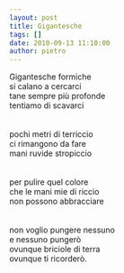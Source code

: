 ```yaml
---
layout: post
title: Gigantesche
tags: []
date: 2010-09-13 11:10:00
author: pietro
---
```

Gigantesche formiche<br/>si calano a cercarci<br/>tane sempre più profonde<br/>tentiamo di scavarci<br/><br/><br/>pochi metri di terriccio<br/>ci rimangono da fare<br/>mani ruvide stropiccio<br/><br/><br/>per pulire quel colore<br/>che le mani mie di riccio<br/>non possono abbracciare<br/><br/><br/>non voglio pungere nessuno<br/>e nessuno pungerò<br/>ovunque briciole di terra<br/>ovunque ti ricorderò. <br/>
